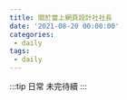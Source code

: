```yaml
---
title: 關於當上網頁設計社社長
date: '2021-08-20 00:00:00'
categories:
 - daily
tags:
 - daily
---
```


:::tip 日常
未完待續
:::